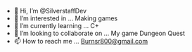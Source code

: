 - 👋 Hi, I’m @SilverstaffDev
- 👀 I’m interested in ... Making games
- 🌱 I’m currently learning ... C+
- 💞️ I’m looking to collaborate on ... My game Dungeon Quest
- 📫 How to reach me ... Burnsr800@gmail.com


